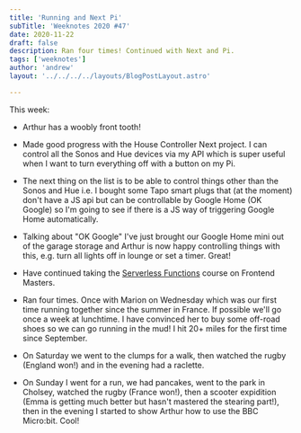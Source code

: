 ```yaml
---
title: 'Running and Next Pi'
subTitle: 'Weeknotes 2020 #47'
date: 2020-11-22
draft: false
description: Ran four times! Continued with Next and Pi.
tags: ['weeknotes']
author: 'andrew'
layout: '../../../../layouts/BlogPostLayout.astro'

---
```

This week:

- Arthur has a woobly front tooth!

- Made good progress with the House Controller Next project. I can control all the Sonos and Hue devices via my API which is super useful when I want to turn everything off with a button on my Pi.

- The next thing on the list is to be able to control things other than the Sonos and Hue i.e. I bought some Tapo smart plugs that (at the moment) don't have a JS api but can be controllable by Google Home (OK Google) so I'm going to see if there is a JS way of triggering Google Home automatically.

- Talking about "OK Google" I've just brought our Google Home mini out of the garage storage and Arthur is now happy controlling things with this, e.g. turn all lights off in lounge or set a timer. Great!

- Have continued taking the [Serverless Functions](https://frontendmasters.com/courses/serverless-functions) course on Frontend Masters.

- Ran four times. Once with Marion on Wednesday which was our first time running together since the summer in France. If possible we'll go once a week at lunchtime. I have convinced her to buy some off-road shoes so we can go running in the mud! I hit 20+ miles for the first time since September.

- On Saturday we went to the clumps for a walk, then watched the rugby (England won!) and in the evening had a raclette.

- On Sunday I went for a run, we had pancakes, went to the park in Cholsey, watched the rugby (France won!), then a scooter expidition (Emma is getting much better but hasn't mastered the stearing part!), then in the evening I started to show Arthur how to use the BBC Micro:bit. Cool!
